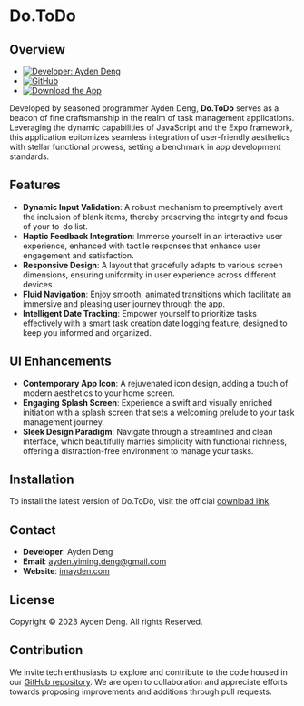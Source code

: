 # Do.ToDo

## Overview
- [![Developer: Ayden Deng](https://img.shields.io/badge/Developer-Ayden%20Deng-green)](https://imayden.com) 
- [![GitHub](https://img.shields.io/badge/GitHub-Repository-blue.svg)](https://github.com/imayden/DoToDo.git) 
- [![Download the App](https://img.shields.io/badge/Download-App-brightgreen)](https://yb4tsxyxizt.larksuite.com/docx/AZ4ddHH6hoy5xDxcRcEuiygMsWe)

Developed by seasoned programmer Ayden Deng, **Do.ToDo** serves as a beacon of fine craftsmanship in the realm of task management applications. Leveraging the dynamic capabilities of JavaScript and the Expo framework, this application epitomizes seamless integration of user-friendly aesthetics with stellar functional prowess, setting a benchmark in app development standards.

## Features

- **Dynamic Input Validation**: A robust mechanism to preemptively avert the inclusion of blank items, thereby preserving the integrity and focus of your to-do list.
- **Haptic Feedback Integration**: Immerse yourself in an interactive user experience, enhanced with tactile responses that enhance user engagement and satisfaction.
- **Responsive Design**: A layout that gracefully adapts to various screen dimensions, ensuring uniformity in user experience across different devices.
- **Fluid Navigation**: Enjoy smooth, animated transitions which facilitate an immersive and pleasing user journey through the app.
- **Intelligent Date Tracking**: Empower yourself to prioritize tasks effectively with a smart task creation date logging feature, designed to keep you informed and organized.

## UI Enhancements

- **Contemporary App Icon**: A rejuvenated icon design, adding a touch of modern aesthetics to your home screen.
- **Engaging Splash Screen**: Experience a swift and visually enriched initiation with a splash screen that sets a welcoming prelude to your task management journey.
- **Sleek Design Paradigm**: Navigate through a streamlined and clean interface, which beautifully marries simplicity with functional richness, offering a distraction-free environment to manage your tasks.

## Installation

To install the latest version of Do.ToDo, visit the official [download link](https://yb4tsxyxizt.larksuite.com/docx/AZ4ddHH6hoy5xDxcRcEuiygMsWe?from=from_copylink).

## Contact

- **Developer**: Ayden Deng
- **Email**: [ayden.yiming.deng@gmail.com](mailto:ayden.yiming.deng@gmail.com)
- **Website**: [imayden.com](https://imayden.com)

## License

Copyright © 2023 Ayden Deng. All rights Reserved.

## Contribution

We invite tech enthusiasts to explore and contribute to the code housed in our [GitHub repository](https://github.com/imayden/DoToDo.git). We are open to collaboration and appreciate efforts towards proposing improvements and additions through pull requests.
